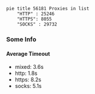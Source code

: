 
```mermaid
pie title 56181 Proxies in list
    "HTTP" : 25246
    "HTTPS": 8055
    "SOCKS" : 29732
```

### Some Info
#### Average Timeout

- mixed: 3.6s
- http: 1.8s
- https: 8.2s
- socks: 5.1s